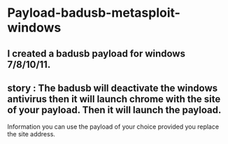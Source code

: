 # Payload-badusb-metasploit-windows #
I created a badusb payload for windows 7/8/10/11.
-------------------------------------------------
story : The badusb will deactivate the windows antivirus then it will launch chrome with the site of your payload. Then it will launch the payload.
---------------------------------------------------------------------------------------------------------------------------------------------------
Information
you can use the payload of your choice provided you replace the site address.
